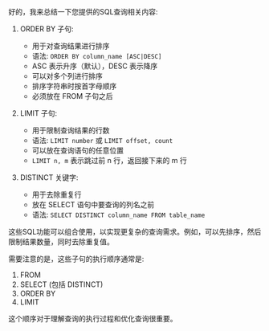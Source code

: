 好的，我来总结一下您提供的SQL查询相关内容:

1. ORDER BY 子句:
   - 用于对查询结果进行排序
   - 语法: `ORDER BY column_name [ASC|DESC]`
   - ASC 表示升序（默认），DESC 表示降序
   - 可以对多个列进行排序
   - 排序字符串时按首字母顺序
   - 必须放在 FROM 子句之后

2. LIMIT 子句:
   - 用于限制查询结果的行数
   - 语法: `LIMIT number` 或 `LIMIT offset, count`
   - 可以放在查询语句的任意位置
   - `LIMIT n, m` 表示跳过前 n 行，返回接下来的 m 行

3. DISTINCT 关键字:
   - 用于去除重复行
   - 放在 SELECT 语句中要查询的列名之前
   - 语法: `SELECT DISTINCT column_name FROM table_name`

这些SQL功能可以组合使用，以实现更复杂的查询需求。例如，可以先排序，然后限制结果数量，同时去除重复值。

需要注意的是，这些子句的执行顺序通常是:
1. FROM
2. SELECT (包括 DISTINCT)
3. ORDER BY
4. LIMIT

这个顺序对于理解查询的执行过程和优化查询很重要。
<!--stackedit_data:
eyJoaXN0b3J5IjpbOTY3MzYyMjk4XX0=
-->